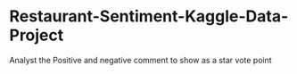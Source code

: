 # Restaurant-Sentiment-Kaggle-Data-Project
Analyst the Positive and negative comment to show as a star vote point
